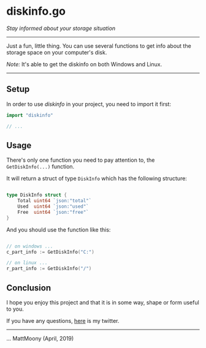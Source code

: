 # diskinfo.go
_Stay informed about your storage situation_

---

Just a fun, little thing. You can use several functions
to get info about the storage space on your computer's 
disk.

*Note:* It's able to get the diskinfo on both Windows and
Linux.

---

## Setup

In order to use _diskinfo_ in your project, you need to
import it first: 

```Go
import "diskinfo"

// ... 
```

## Usage 

There's only one function you need to pay attention to,
the `GetDiskInfo(...)` function.

It will return a struct of type `DiskInfo` which has the
following structure:

```Go

type DiskInfo struct {
	Total uint64 `json:"total"`
	Used  uint64 `json:"used"`
	Free  uint64 `json:"free"`
}

```

And you should use the function like this:

```Go

// on windows ... 
c_part_info := GetDiskInfo("C:")

// on linux ... 
r_part_info := GetDiskInfo("/")

```

## Conclusion

I hope you enjoy this project and that
it is in some way, shape or form useful to you.

If you have any questions, [here](https://twitter.com/Matthia23184857) is my twitter.

---

... MattMoony (April, 2019)